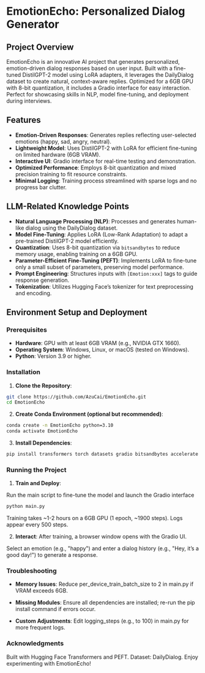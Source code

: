 # EmotionEcho: Personalized Dialog Generator

## Project Overview
EmotionEcho is an innovative AI project that generates personalized, emotion-driven dialog responses based on user input. Built with a fine-tuned DistilGPT-2 model using LoRA adapters, it leverages the DailyDialog dataset to create natural, context-aware replies. Optimized for a 6GB GPU with 8-bit quantization, it includes a Gradio interface for easy interaction. Perfect for showcasing skills in NLP, model fine-tuning, and deployment during interviews.

## Features
- **Emotion-Driven Responses**: Generates replies reflecting user-selected emotions (happy, sad, angry, neutral).
- **Lightweight Model**: Uses DistilGPT-2 with LoRA for efficient fine-tuning on limited hardware (6GB VRAM).
- **Interactive UI**: Gradio interface for real-time testing and demonstration.
- **Optimized Performance**: Employs 8-bit quantization and mixed precision training to fit resource constraints.
- **Minimal Logging**: Training process streamlined with sparse logs and no progress bar clutter.

## LLM-Related Knowledge Points
- **Natural Language Processing (NLP)**: Processes and generates human-like dialog using the DailyDialog dataset.
- **Model Fine-Tuning**: Applies LoRA (Low-Rank Adaptation) to adapt a pre-trained DistilGPT-2 model efficiently.
- **Quantization**: Uses 8-bit quantization via `bitsandbytes` to reduce memory usage, enabling training on a 6GB GPU.
- **Parameter-Efficient Fine-Tuning (PEFT)**: Implements LoRA to fine-tune only a small subset of parameters, preserving model performance.
- **Prompt Engineering**: Structures inputs with `[Emotion:xxx]` tags to guide response generation.
- **Tokenization**: Utilizes Hugging Face’s tokenizer for text preprocessing and encoding.

## Environment Setup and Deployment

### Prerequisites
- **Hardware**: GPU with at least 6GB VRAM (e.g., NVIDIA GTX 1660).
- **Operating System**: Windows, Linux, or macOS (tested on Windows).
- **Python**: Version 3.9 or higher.

### Installation
1. **Clone the Repository**:
  ```bash
  git clone https://github.com/AzuCai/EmotionEcho.git
  cd EmotionEcho
  ```
2. **Create Conda Environment (optional but recommended)**:
  ```bash
  conda create -n EmotionEcho python=3.10
  conda activate EmotionEcho
  ```
3. **Install Dependencies**:
  ```bash
  pip install transformers torch datasets gradio bitsandbytes accelerate peft
  ```
### Running the Project
1. **Train and Deploy**:

  Run the main script to fine-tune the model and launch the Gradio interface
  ```bash
  python main.py
  ```
  Training takes ~1-2 hours on a 6GB GPU (1 epoch, ~1900 steps). Logs appear every 500 steps.

2. **Interact**:
  After training, a browser window opens with the Gradio UI.
  
  Select an emotion (e.g., "happy") and enter a dialog history (e.g., "Hey, it’s a good day!") to generate a response.


### Troubleshooting
  - **Memory Issues**: Reduce per_device_train_batch_size to 2 in main.py if VRAM exceeds 6GB.

  - **Missing Modules**: Ensure all dependencies are installed; re-run the pip install command if errors occur.

  - **Custom Adjustments**: Edit logging_steps (e.g., to 100) in main.py for more frequent logs.

### Acknowledgments
  Built with Hugging Face Transformers and PEFT.
  Dataset: DailyDialog.
  Enjoy experimenting with EmotionEcho!


